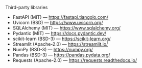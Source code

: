 Third-party libraries
- FastAPI (MIT) — https://fastapi.tiangolo.com/
- Uvicorn (BSD) — https://www.uvicorn.org/
- SQLAlchemy (MIT) — https://www.sqlalchemy.org/
- Pydantic (MIT) — https://docs.pydantic.dev/
- scikit-learn (BSD-3) — https://scikit-learn.org/
- Streamlit (Apache-2.0) — https://streamlit.io/
- NumPy (BSD-3) — https://numpy.org/
- Pandas (BSD-3) — https://pandas.pydata.org/
- Requests (Apache-2.0) — https://requests.readthedocs.io/
